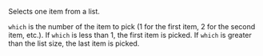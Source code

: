Selects one item from a list.

`which` is the number of the item to pick (1 for the first item, 2 for the second item, etc.). If `which` is less than 1, the first item is picked. If `which` is greater than the list size, the last item is picked.
